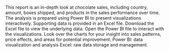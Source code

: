 This report is an in-depth look at chocolate sales, including country, amount, boxes shipped, and products in the sales performance over time. The analysis is prepared using Power BI to present visualizations interactively. Supporting data is provided in an Excel file.
Download the Excel file to view the underlying data.
Open the Power BI file to interact with the visualizations. Look over the charts for your insight into sales patterns, price effects, and areas for potential improvement.
Power BI: data visualization and analysis
Excel: raw data storage and management.
